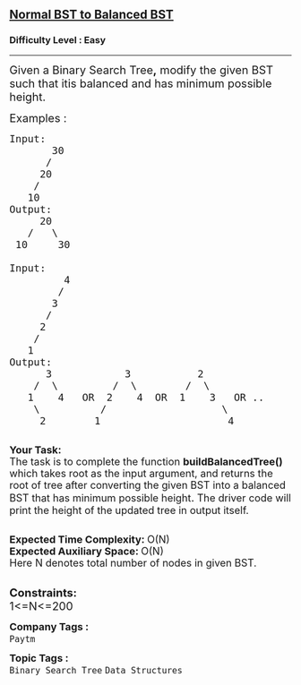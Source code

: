 <h2><a href="https://practice.geeksforgeeks.org/problems/normal-bst-to-balanced-bst/1">Normal BST to Balanced BST</a></h2><h3>Difficulty Level : Easy</h3><hr><div class="problems_problem_content__Xm_eO"><p><span style="font-size:20px">Given a&nbsp;Binary&nbsp;Search&nbsp;Tree<strong>,</strong> modify the given BST such that itis balanced and has minimum possible height.</span></p>

<p><span style="font-size:20px">Examples :</span></p>

<pre><span style="font-size:18px">Input:
       30
      /
     20
    /
   10
Output:
     20
   /   \
 10     30

Input:
         4
        /
       3
      /
     2
    /
   1
Output:
      3            3           2
    /  \         /  \        /  \
   1    4   OR  2    4  OR  1    3   OR ..
    \          /                   \
     2        1                     4 
</span></pre>

<p><br>
<span style="font-size:18px"><strong>Your Task:</strong><br>
The task is to complete the function <strong>buildBalancedTree()</strong> which takes root as the input argument, and returns the root of tree after converting the given BST&nbsp;into a balanced BST that has minimum possible height</span><span style="font-size:20px">.</span><span style="font-size:18px"> The driver code will print the height of the updated tree in output itself. </span><br>
&nbsp;</p>

<p><span style="font-size:18px"><strong>Expected Time Complexity:&nbsp;</strong>O(N)<br>
<strong>Expected Auxiliary Space:&nbsp;</strong>O(N)<br>
Here N denotes total number of nodes in given BST.</span></p>

<p><br>
<span style="font-size:20px"><strong>Constraints:</strong><br>
1&lt;=N&lt;=200</span></p>
</div><p><span style=font-size:18px><strong>Company Tags : </strong><br><code>Paytm</code>&nbsp;<br><p><span style=font-size:18px><strong>Topic Tags : </strong><br><code>Binary Search Tree</code>&nbsp;<code>Data Structures</code>&nbsp;